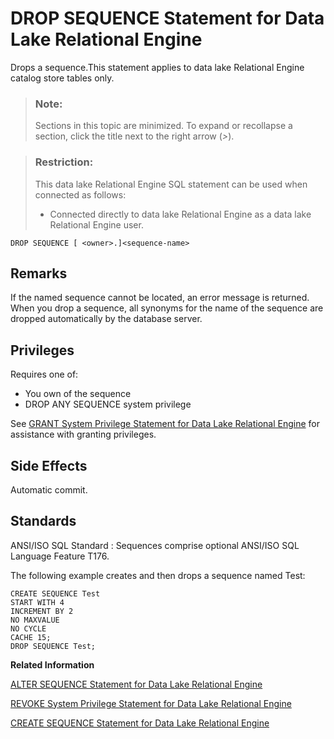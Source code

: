 <!-- loio3be48e516c5f1014911fbb7c9231737e -->

# DROP SEQUENCE Statement for Data Lake Relational Engine

Drops a sequence.This statement applies to data lake Relational Engine catalog store tables only. 



> ### Note:  
> Sections in this topic are minimized. To expand or recollapse a section, click the title next to the right arrow \(*\>*\).



> ### Restriction:  
> This data lake Relational Engine SQL statement can be used when connected as follows:
> 
> -   Connected directly to data lake Relational Engine as a data lake Relational Engine user.



```
DROP SEQUENCE [ <owner>.]<sequence-name>
```



## Remarks

If the named sequence cannot be located, an error message is returned. When you drop a sequence, all synonyms for the name of the sequence are dropped automatically by the database server.



<a name="loio3be48e516c5f1014911fbb7c9231737e__section_w5t_cdy_m2b"/>

## Privileges

Requires one of:

-   You own of the sequence
-   DROP ANY SEQUENCE system privilege

See [GRANT System Privilege Statement for Data Lake Relational Engine](grant-system-privilege-statement-for-data-lake-relational-engine-a3dfcb0.md) for assistance with granting privileges.



## Side Effects

Automatic commit.



## Standards

 ANSI/ISO SQL Standard
 :   Sequences comprise optional ANSI/ISO SQL Language Feature T176.

 

The following example creates and then drops a sequence named Test:

```
CREATE SEQUENCE Test
START WITH 4
INCREMENT BY 2
NO MAXVALUE
NO CYCLE
CACHE 15;
DROP SEQUENCE Test;
```

**Related Information**  


[ALTER SEQUENCE Statement for Data Lake Relational Engine](alter-sequence-statement-for-data-lake-relational-engine-3be43c9.md "Alters a sequence. This statement applies to data lake Relational Engine catalog store tables only.")

[REVOKE System Privilege Statement for Data Lake Relational Engine](revoke-system-privilege-statement-for-data-lake-relational-engine-a3eadda.md "Removes specific system privileges from specific users and the right to administer the privilege.")

[CREATE SEQUENCE Statement for Data Lake Relational Engine](create-sequence-statement-for-data-lake-relational-engine-3be47d4.md "Creates a sequence that can be used to generate primary key values that are unique across multiple tables, and for generating default values for a table. This statement applies to data lake Relational Engine catalog store tables only.")

